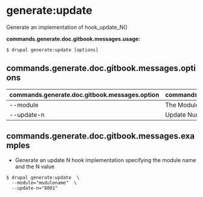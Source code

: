 # generate:update
Generate an implementation of hook_update_N()

**commands.generate.doc.gitbook.messages.usage:**
```
$ drupal generate:update [options]
```

## commands.generate.doc.gitbook.messages.options
commands.generate.doc.gitbook.messages.option | commands.generate.doc.gitbook.messages.details
-------|-------------
--module | The Module name.
--update-n | Update Number

## commands.generate.doc.gitbook.messages.examples
* Generate an update N hook implementation specifying the module name and the N value
```
$ drupal generate:update  \
  --module="modulename"  \
  --update-n="8001"

```
